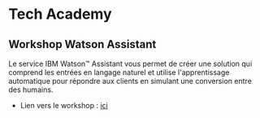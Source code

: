 # Tech Academy
 
## Workshop Watson Assistant

Le service IBM Watson™ Assistant vous permet de créer une solution qui comprend les entrées en langage naturel et utilise l'apprentissage automatique pour répondre aux clients en simulant une conversion entre des humains.

- Lien vers le workshop : [ici](https://github.com/hmatheisen/Watson_Academy/blob/master/Watson_Assistant/README.md)